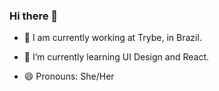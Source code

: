 ### Hi there 👋

- 🔭 I am currently working at Trybe, in Brazil.

- 🌱 I’m currently learning UI Design and React.

- 😄 Pronouns: She/Her
